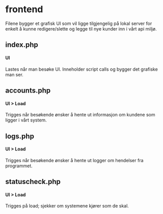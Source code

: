 # frontend
Filene bygger et grafisk UI som vil ligge tilgjengelig på lokal server for enkelt å kunne redigere/slette og legge til nye kunder inn i vårt api miljø.

## index.php
#### UI
Lastes når man besøke UI. Inneholder script calls og bygger det grafiske man ser.


## accounts.php
#### UI > Load
Trigges når besøkende ønsker å hente ut informasjon om kundene som ligger i vårt system.

## logs.php
#### UI > Load
Trigges når besøkende ønsker å hente ut logger om hendelser fra programmet.

## statuscheck.php
#### UI > Load
Trigges på load; sjekker om systemene kjører som de skal.
